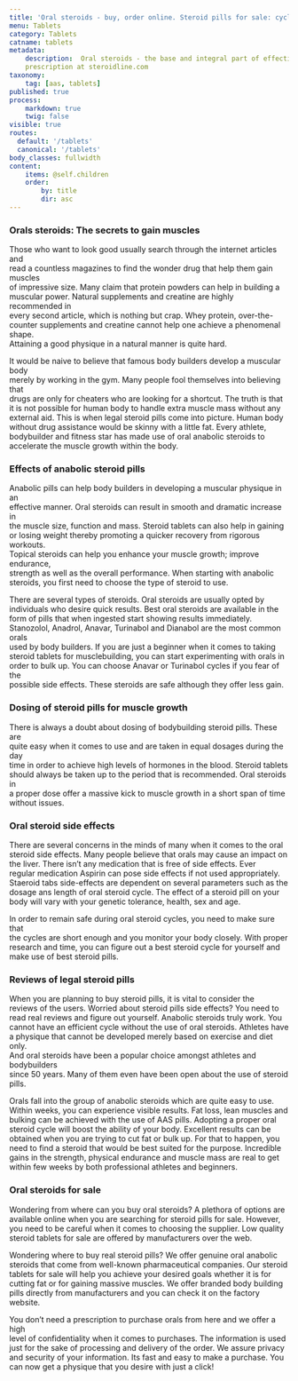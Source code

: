```yaml
---
title: 'Oral steroids - buy, order online. Steroid pills for sale: cycles, dosages, effects, results, reviews'
menu: Tablets
category: Tablets
catname: tablets
metadata:
    description:  Oral steroids - the base and integral part of effective steroid cycle. Order steroid tablets from major pharmaceutical brands online without
    prescription at steroidline.com
taxonomy:
    tag: [aas, tablets]
published: true
process:
    markdown: true
    twig: false
visible: true
routes:
  default: '/tablets'
  canonical: '/tablets'
body_classes: fullwidth
content:
    items: @self.children
    order:
        by: title
        dir: asc
---
```


### Orals steroids: The secrets to gain muscles

Those who want to look good usually search through the internet articles
and\
read a countless magazines to find the wonder drug that help them gain
muscles\
of impressive size. Many claim that protein powders can help in building
a\
muscular power. Natural supplements and creatine are highly recommended
in\
every second article, which is nothing but crap. Whey protein,
over-the-\
counter supplements and creatine cannot help one achieve a phenomenal
shape.\
Attaining a good physique in a natural manner is quite hard.

It would be naive to believe that famous body builders develop a
muscular body\
merely by working in the gym. Many people fool themselves into believing
that\
drugs are only for cheaters who are looking for a shortcut. The truth is
that\
it is not possible for human body to handle extra muscle mass without
any\
external aid. This is when legal steroid pills come into picture. Human
body\
without drug assistance would be skinny with a little fat. Every
athlete,\
bodybuilder and fitness star has made use of oral anabolic steroids to\
accelerate the muscle growth within the body.

### Effects of anabolic steroid pills

Anabolic pills can help body builders in developing a muscular physique
in an\
effective manner. Oral steroids can result in smooth and dramatic
increase in\
the muscle size, function and mass. Steroid tablets can also help in
gaining\
or losing weight thereby promoting a quicker recovery from rigorous
workouts.\
Topical steroids can help you enhance your muscle growth; improve
endurance,\
strength as well as the overall performance. When starting with
anabolic\
steroids, you first need to choose the type of steroid to use.

There are several types of steroids. Oral steroids are usually opted by\
individuals who desire quick results. Best oral steroids are available
in the\
form of pills that when ingested start showing results immediately.\
Stanozolol, Anadrol, Anavar, Turinabol and Dianabol are the most common
orals\
used by body builders. If you are just a beginner when it comes to
taking\
steroid tablets for musclebuilding, you can start experimenting with
orals in\
order to bulk up. You can choose Anavar or Turinabol cycles if you fear
of the\
possible side effects. These steroids are safe although they offer less
gain.

### Dosing of steroid pills for muscle growth

There is always a doubt about dosing of bodybuilding steroid pills.
These are\
quite easy when it comes to use and are taken in equal dosages during
the day\
time in order to achieve high levels of hormones in the blood. Steroid
tablets\
should always be taken up to the period that is recommended. Oral
steroids in\
a proper dose offer a massive kick to muscle growth in a short span of
time\
without issues.

### Oral steroid side effects

There are several concerns in the minds of many when it comes to the
oral\
steroid side effects. Many people believe that orals may cause an impact
on\
the liver. There isn’t any medication that is free of side effects.
Ever\
regular medication Aspirin can pose side effects if not used
appropriately.\
Staeroid tabs side-effects are dependent on several parameters such as
the\
dosage ans length of oral steroid cycle. The effect of a steroid pill on
your\
body will vary with your genetic tolerance, health, sex and age.

In order to remain safe during oral steroid cycles, you need to make
sure that\
the cycles are short enough and you monitor your body closely. With
proper\
research and time, you can figure out a best steroid cycle for yourself
and\
make use of best steroid pills.

### Reviews of legal steroid pills

When you are planning to buy steroid pills, it is vital to consider the\
reviews of the users. Worried about steroid pills side effects? You need
to\
read real reviews and figure out yourself. Anabolic steroids truly work.
You\
cannot have an efficient cycle without the use of oral steroids.
Athletes have\
a physique that cannot be developed merely based on exercise and diet
only.\
And oral steroids have been a popular choice amongst athletes and
bodybuilders\
since 50 years. Many of them even have been open about the use of
steroid\
pills.

Orals fall into the group of anabolic steroids which are quite easy to
use.\
Within weeks, you can experience visible results. Fat loss, lean muscles
and\
bulking can be achieved with the use of AAS pills. Adopting a proper
oral\
steroid cycle will boost the ability of your body. Excellent results can
be\
obtained when you are trying to cut fat or bulk up. For that to happen,
you\
need to find a steroid that would be best suited for the purpose.
Incredible\
gains in the strength, physical endurance and muscle mass are real to
get\
within few weeks by both professional athletes and beginners.

### Oral steroids for sale

Wondering from where can you buy oral steroids? A plethora of options
are\
available online when you are searching for steroid pills for sale.
However,\
you need to be careful when it comes to choosing the supplier. Low
quality\
steroid tablets for sale are offered by manufacturers over the web.

Wondering where to buy real steroid pills? We offer genuine oral
anabolic\
steroids that come from well-known pharmaceutical companies. Our
steroid\
tablets for sale will help you achieve your desired goals whether it is
for\
cutting fat or for gaining massive muscles. We offer branded body
building\
pills directly from manufacturers and you can check it on the factory
website.

You don’t need a prescription to purchase orals from here and we offer a
high\
level of confidentiality when it comes to purchases. The information is
used\
just for the sake of processing and delivery of the order. We assure
privacy\
and security of your information. Its fast and easy to make a purchase.
You\
can now get a physique that you desire with just a click!

